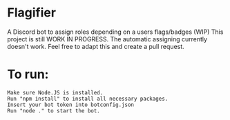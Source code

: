 # Flagifier
 A Discord bot to assign roles depending on a users flags/badges (WIP)
 This project is still WORK IN PROGRESS. The automatic assigning currently doesn't work. Feel free to adapt this and create a pull request.


# To run:
	Make sure Node.JS is installed.
	Run "npm install" to install all necessary packages.
	Insert your bot token into botconfig.json
	Run "node ." to start the bot.

